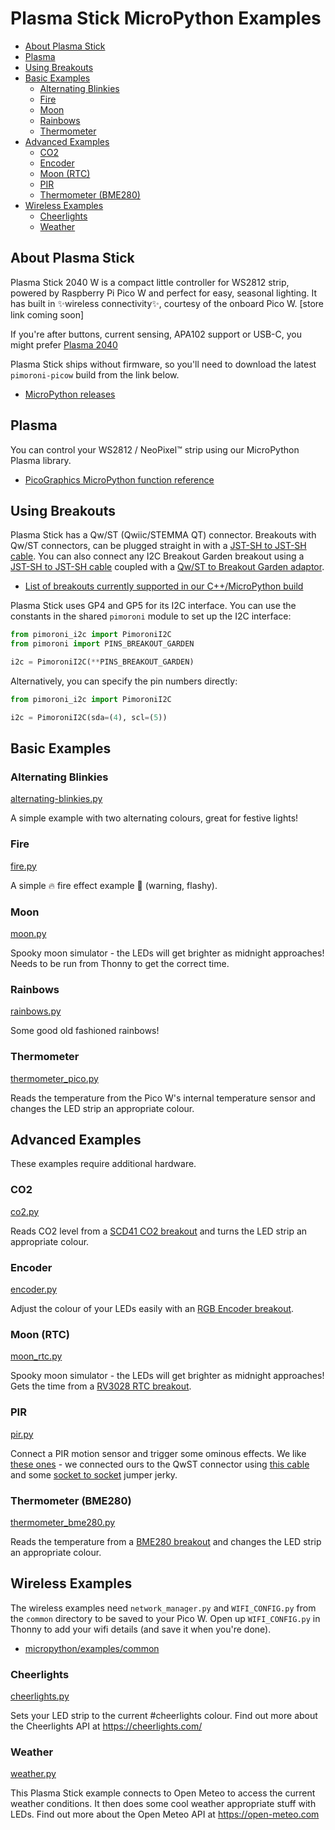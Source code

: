 # Plasma Stick MicroPython Examples <!-- omit in toc -->

- [About Plasma Stick](#about-plasma-stick)
- [Plasma](#plasma)
- [Using Breakouts](#using-breakouts)
- [Basic Examples](#basic-examples)
  - [Alternating Blinkies](#alternating-blinkies)
  - [Fire](#fire)
  - [Moon](#moon)
  - [Rainbows](#rainbows)
  - [Thermometer](#thermometer)
- [Advanced Examples](#advanced-examples)
  - [CO2](#co2)
  - [Encoder](#encoder)
  - [Moon (RTC)](#moon-rtc)
  - [PIR](#pir)
  - [Thermometer (BME280)](#thermometer-bme280)
- [Wireless Examples](#wireless-examples)
  - [Cheerlights](#cheerlights)
  - [Weather](#weather)

## About Plasma Stick

Plasma Stick 2040 W is a compact little controller for WS2812 strip, powered by Raspberry Pi Pico W and perfect for easy, seasonal lighting. It has built in ✨wireless connectivity✨, courtesy of the onboard Pico W. [store link coming soon]

If you're after buttons, current sensing, APA102 support or USB-C, you might prefer [Plasma 2040](https://shop.pimoroni.com/products/plasma-2040)

Plasma Stick ships without firmware, so you'll need to download the latest `pimoroni-picow` build from the link below.

- [MicroPython releases](https://github.com/pimoroni/pimoroni-pico/releases)

## Plasma

You can control your WS2812 / NeoPixel™ strip using our MicroPython Plasma library.

- [PicoGraphics MicroPython function reference](../../modules/plasma)

## Using Breakouts

Plasma Stick has a Qw/ST (Qwiic/STEMMA QT) connector. Breakouts with Qw/ST connectors, can be plugged straight in with a [JST-SH to JST-SH cable](https://shop.pimoroni.com/products/jst-sh-cable-qwiic-stemma-qt-compatible?variant=31910609813587). You can also connect any I2C Breakout Garden breakout using a [JST-SH to JST-SH cable](https://shop.pimoroni.com/products/jst-sh-cable-qwiic-stemma-qt-compatible?variant=31910609813587) coupled with a [Qw/ST to Breakout Garden adaptor](https://shop.pimoroni.com/products/stemma-qt-qwiic-to-breakout-garden-adapter).

- [List of breakouts currently supported in our C++/MicroPython build](https://github.com/pimoroni/pimoroni-pico#breakouts)

Plasma Stick uses GP4 and GP5 for its I2C interface. You can use the constants in the shared `pimoroni` module to set up the I2C interface:

```python
from pimoroni_i2c import PimoroniI2C
from pimoroni import PINS_BREAKOUT_GARDEN

i2c = PimoroniI2C(**PINS_BREAKOUT_GARDEN)
```

Alternatively, you can specify the pin numbers directly:

```python
from pimoroni_i2c import PimoroniI2C

i2c = PimoroniI2C(sda=(4), scl=(5))
```

## Basic Examples

### Alternating Blinkies
[alternating-blinkies.py](alternating-blinkies.py)

A simple example with two alternating colours, great for festive lights!

### Fire
[fire.py](fire.py)

A simple 🔥 fire effect example 🤘 (warning, flashy). 

### Moon
[moon.py](moon.py)

Spooky moon simulator - the LEDs will get brighter as midnight approaches!
Needs to be run from Thonny to get the correct time.

### Rainbows
[rainbows.py](rainbows.py)

Some good old fashioned rainbows!

### Thermometer
[thermometer_pico.py](thermometer_pico.py)

Reads the temperature from the Pico W's internal temperature sensor and changes the LED strip an appropriate colour.

## Advanced Examples

These examples require additional hardware.

### CO2
[co2.py](co2.py)

Reads CO2 level from a [SCD41 CO2 breakout](https://shop.pimoroni.com/products/scd41-co2-sensor-breakout) and turns the LED strip an appropriate colour.

### Encoder
[encoder.py](encoder.py)

Adjust the colour of your LEDs easily with an [RGB Encoder breakout](https://shop.pimoroni.com/products/rgb-encoder-breakout?variant=32236590399571).

### Moon (RTC)
[moon_rtc.py](moon_rtc.py)

Spooky moon simulator - the LEDs will get brighter as midnight approaches!
Gets the time from a [RV3028 RTC breakout](https://shop.pimoroni.com/products/rv3028-real-time-clock-rtc-breakout).

### PIR
[pir.py](pir.py)

Connect a PIR motion sensor and trigger some ominous effects. We like [these ones](https://shop.pimoroni.com/products/micro-pir-motion-sensor-2-pcs) - we connected ours to the QwST connector using [this cable](https://shop.pimoroni.com/products/jst-sh-cable-qwiic-stemma-qt-compatible?variant=31910609846355) and some [socket to socket](https://shop.pimoroni.com/products/jumper-jerky-junior?variant=1076482185) jumper jerky.

### Thermometer (BME280)
[thermometer_bme280.py](thermometer_bme280.py)

Reads the temperature from a [BME280 breakout](https://shop.pimoroni.com/products/bme280-breakout) and changes the LED strip an appropriate colour.

## Wireless Examples

The wireless examples need `network_manager.py` and `WIFI_CONFIG.py` from the `common` directory to be saved to your Pico W. Open up `WIFI_CONFIG.py` in Thonny to add your wifi details (and save it when you're done).

- [micropython/examples/common](../../examples/common)

### Cheerlights
[cheerlights.py](cheerlights.py)

Sets your LED strip to the current #cheerlights colour.
Find out more about the Cheerlights API at https://cheerlights.com/

### Weather
[weather.py](weather.py)

This Plasma Stick example connects to Open Meteo to access the current weather conditions.
It then does some cool weather appropriate stuff with LEDs.
Find out more about the Open Meteo API at https://open-meteo.com

